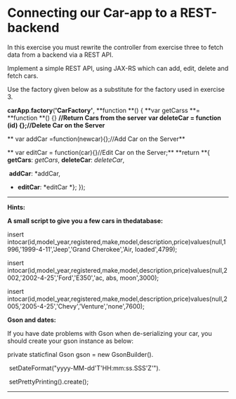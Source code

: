 # Connecting our Car-app to a REST-backend 

In this exercise you must rewrite the controller from exercise three to fetch data from a backend via a REST API.

Implement a simple REST API, using JAX-RS which can add, edit, delete and fetch cars. 

Use the factory given below as a substitute for the factory used in exercise 3.

 

**carApp**.**factory**(**'CarFactory'**, **function **() {
  **var getCarss **= **function **() {} **//Return
Cars from the server**
  **var deleteCar =
function (id) {};//Delete Car on the Server**

**  var addCar =function(newcar){};//Add Car on the Server**

**  var editCar =
function(car){}//Edit Car on the Server;**
  **return **{
​    **getCars**: *getCars*,
​    **deleteCar**: *deleteCar*,

​    **addCar**: *addCar,
*    **editCar**: *editCar
  *};
  });

** **

**Hints:**

**A small script to give you a few cars in thedatabase:**

insert intocar(id,model_year,registered,make,model,description,price)values(null,1996,'1999-4-11','Jeep','Grand Cherokee','Air, loaded',4799);

insert intocar(id,model_year,registered,make,model,description,price)values(null,2002,'2002-4-25','Ford','E350','ac, abs, moon',3000);

insert intocar(id,model_year,registered,make,model,description,price)values(null,2005,'2005-4-25','Chevy','Venture','none',7600);

 

**Gson and dates:**

If you have date problems with Gson when de-serializing your car, you should create your gson instance as below:

private staticfinal Gson gson = new GsonBuilder().

​          setDateFormat("yyyy-MM-dd'T'HH:mm:ss.SSS'Z'").

​          setPrettyPrinting().create();

** **

 